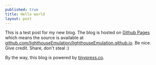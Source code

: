 ```yaml
---
published: true
title: Hello world
layout: post
---
```

This is a test post for my new blog. The blog is hosted on [Github Pages](http://pages.github.com/) which means the source is available at [github.com/lighthouseEmulation/lighthouseEmulation.github.io](http://github.com/lighthouseEmulation/lighthouseEmulation.github.io). Be nice. Give credit. Share, don't steal :)

By the way, this blog is powered by [tinypress.co](https://tinypress.co).